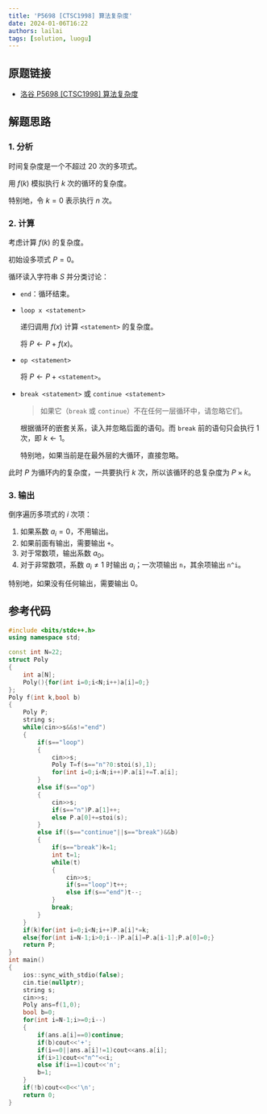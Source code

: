 ```yaml
---
title: 'P5698 [CTSC1998] 算法复杂度'
date: 2024-01-06T16:22
authors: lailai
tags: [solution, luogu]
---
```


## 原题链接

- [洛谷 P5698 [CTSC1998] 算法复杂度](https://www.luogu.com.cn/problem/P5698)

<!-- truncate -->

## 解题思路

### 1. 分析

时间复杂度是一个不超过 $20$ 次的多项式。

用 $f(k)$ 模拟执行 $k$ 次的循环的复杂度。

特别地，令 $k=0$ 表示执行 $n$ 次。

### 2. 计算

考虑计算 $f(k)$ 的复杂度。

初始设多项式 $P=0$。

循环读入字符串 $S$ 并分类讨论：

- $\texttt{end}$：循环结束。

- $\texttt{loop x <statement>}$

  递归调用 $f(x)$ 计算 $\texttt{<statement>}$ 的复杂度。

  将 $P\gets P+f(x)$。

- $\texttt{op <statement>}$

  将 $P\gets P+\texttt{<statement>}$。

- $\texttt{break <statement>}$ 或 $\texttt{continue <statement>}$

  > 如果它（$\texttt{break}$ 或 $\texttt{continue}$）不在任何一层循环中，请忽略它们。

  根据循环的嵌套关系，读入并忽略后面的语句。而 $\texttt{break}$ 前的语句只会执行 $1$ 次，即 $k\gets1$。

  特别地，如果当前是在最外层的大循环，直接忽略。

此时 $P$ 为循环内的复杂度，一共要执行 $k$ 次，所以该循环的总复杂度为 $P\times k$。

### 3. 输出

倒序遍历多项式的 $i$ 次项：

1. 如果系数 $a_i=0$，不用输出。
2. 如果前面有输出，需要输出 `+`。
3. 对于常数项，输出系数 $a_0$。
4. 对于非常数项，系数 $a_i\ne 1$ 时输出 $a_i$；一次项输出 `n`，其余项输出 `n^i`。

特别地，如果没有任何输出，需要输出 $0$。

## 参考代码

```cpp
#include <bits/stdc++.h>
using namespace std;

const int N=22;
struct Poly
{
	int a[N];
	Poly(){for(int i=0;i<N;i++)a[i]=0;}
};
Poly f(int k,bool b)
{
	Poly P;
	string s;
	while(cin>>s&&s!="end")
	{
		if(s=="loop")
		{
			cin>>s;
			Poly T=f(s=="n"?0:stoi(s),1);
			for(int i=0;i<N;i++)P.a[i]+=T.a[i];
		}
		else if(s=="op")
		{
			cin>>s;
			if(s=="n")P.a[1]++;
			else P.a[0]+=stoi(s);
		}
		else if((s=="continue"||s=="break")&&b)
		{
			if(s=="break")k=1;
			int t=1;
			while(t)
			{
				cin>>s;
				if(s=="loop")t++;
				else if(s=="end")t--;
			}
			break;
		}
	}
	if(k)for(int i=0;i<N;i++)P.a[i]*=k;
	else{for(int i=N-1;i>0;i--)P.a[i]=P.a[i-1];P.a[0]=0;}
	return P;
}
int main()
{
	ios::sync_with_stdio(false);
	cin.tie(nullptr);
	string s;
	cin>>s;
	Poly ans=f(1,0);
	bool b=0;
	for(int i=N-1;i>=0;i--)
	{
		if(ans.a[i]==0)continue;
		if(b)cout<<'+';
		if(i==0||ans.a[i]!=1)cout<<ans.a[i];
		if(i>1)cout<<"n^"<<i;
		else if(i==1)cout<<'n';
		b=1;
	}
	if(!b)cout<<0<<'\n';
	return 0;
}
```
